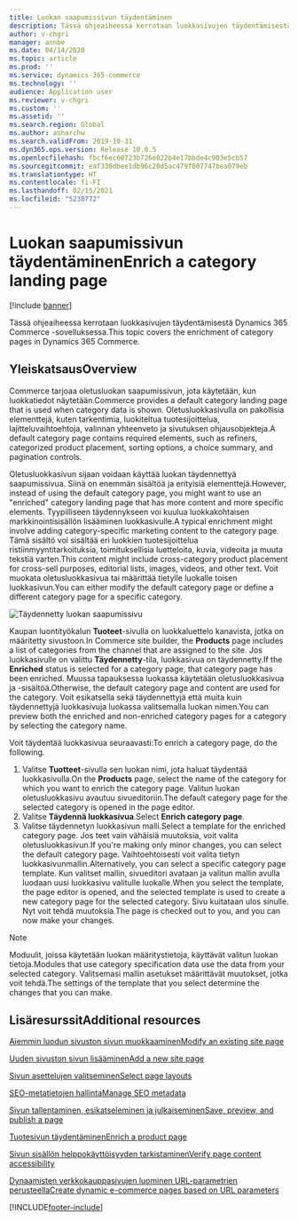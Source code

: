 ```yaml
---
title: Luokan saapumissivun täydentäminen
description: Tässä ohjeaiheessa kerrotaan luokkasivujen täydentämisestä Dynamics 365 Commerce -sovelluksessa.
author: v-chgri
manager: annbe
ms.date: 04/14/2020
ms.topic: article
ms.prod: ''
ms.service: dynamics-365-commerce
ms.technology: ''
audience: Application user
ms.reviewer: v-chgri
ms.custom: ''
ms.assetid: ''
ms.search.region: Global
ms.author: asharchw
ms.search.validFrom: 2019-10-31
ms.dyn365.ops.version: Release 10.0.5
ms.openlocfilehash: fbcf6ec60723b726e022b4e17bbde4c903e5cb57
ms.sourcegitcommit: eaf330dbee1db96c20d5ac479f007747bea079eb
ms.translationtype: HT
ms.contentlocale: fi-FI
ms.lasthandoff: 02/15/2021
ms.locfileid: "5238772"
---
```

# <a name="enrich-a-category-landing-page"></a><span data-ttu-id="4f483-103">Luokan saapumissivun täydentäminen</span><span class="sxs-lookup"><span data-stu-id="4f483-103">Enrich a category landing page</span></span>


[!include [banner](includes/banner.md)]

<span data-ttu-id="4f483-104">Tässä ohjeaiheessa kerrotaan luokkasivujen täydentämisestä Dynamics 365 Commerce -sovelluksessa.</span><span class="sxs-lookup"><span data-stu-id="4f483-104">This topic covers the enrichment of category pages in Dynamics 365 Commerce.</span></span>

## <a name="overview"></a><span data-ttu-id="4f483-105">Yleiskatsaus</span><span class="sxs-lookup"><span data-stu-id="4f483-105">Overview</span></span>

<span data-ttu-id="4f483-106">Commerce tarjoaa oletusluokan saapumissivun, jota käytetään, kun luokkatiedot näytetään.</span><span class="sxs-lookup"><span data-stu-id="4f483-106">Commerce provides a default category landing page that is used when category data is shown.</span></span> <span data-ttu-id="4f483-107">Oletusluokkasivulla on pakollisia elementtejä, kuten tarkentimia, luokiteltua tuotesijoittelua, lajitteluvaihtoehtoja, valinnan yhteenveto ja sivutuksen ohjausobjekteja.</span><span class="sxs-lookup"><span data-stu-id="4f483-107">A default category page contains required elements, such as refiners, categorized product placement, sorting options, a choice summary, and pagination controls.</span></span> 

<span data-ttu-id="4f483-108">Oletusluokkasivun sijaan voidaan käyttää luokan täydennettyä saapumissivua. Siinä on enemmän sisältöä ja erityisiä elementtejä.</span><span class="sxs-lookup"><span data-stu-id="4f483-108">However, instead of using the default category page, you might want to use an "enriched" category landing page that has more content and more specific elements.</span></span> <span data-ttu-id="4f483-109">Tyypilliseen täydennykseen voi kuulua luokkakohtaisen markkinointisisällön lisääminen luokkasivulle.</span><span class="sxs-lookup"><span data-stu-id="4f483-109">A typical enrichment might involve adding category-specific marketing content to the category page.</span></span> <span data-ttu-id="4f483-110">Tämä sisältö voi sisältää eri luokkien tuotesijoittelua ristiinmyyntitarkoituksia, toimituksellisia luetteloita, kuvia, videoita ja muuta tekstiä varten.</span><span class="sxs-lookup"><span data-stu-id="4f483-110">This content might include cross-category product placement for cross-sell purposes, editorial lists, images, videos, and other text.</span></span> <span data-ttu-id="4f483-111">Voit muokata oletusluokkasivua tai määrittää tietylle luokalle toisen luokkasivun.</span><span class="sxs-lookup"><span data-stu-id="4f483-111">You can either modify the default category page or define a different category page for a specific category.</span></span>

![Täydennetty luokan saapumissivu](./media/CategoryLandingPages.png)

<span data-ttu-id="4f483-113">Kaupan luontityökalun **Tuoteet**-sivulla on luokkaluettelo kanavista, jotka on määritetty sivustoon.</span><span class="sxs-lookup"><span data-stu-id="4f483-113">In Commerce site builder, the **Products** page includes a list of categories from the channel that are assigned to the site.</span></span> <span data-ttu-id="4f483-114">Jos luokkasivulle on valittu **Täydennetty**-tila, luokkasivua on täydennetty.</span><span class="sxs-lookup"><span data-stu-id="4f483-114">If the **Enriched** status is selected for a category page, that category page has been enriched.</span></span> <span data-ttu-id="4f483-115">Muussa tapauksessa luokassa käytetään oletusluokkasivua ja -sisältöä.</span><span class="sxs-lookup"><span data-stu-id="4f483-115">Otherwise, the default category page and content are used for the category.</span></span> <span data-ttu-id="4f483-116">Voit esikatsella sekä täydennettyjä että muita kuin täydennettyjä luokkasivuja luokassa valitsemalla luokan nimen.</span><span class="sxs-lookup"><span data-stu-id="4f483-116">You can preview both the enriched and non-enriched category pages for a category by selecting the category name.</span></span>

<span data-ttu-id="4f483-117">Voit täydentää luokkasivua seuraavasti:</span><span class="sxs-lookup"><span data-stu-id="4f483-117">To enrich a category page, do the following.</span></span>

1. <span data-ttu-id="4f483-118">Valitse **Tuotteet**-sivulla sen luokan nimi, jota haluat täydentää luokkasivulla.</span><span class="sxs-lookup"><span data-stu-id="4f483-118">On the **Products** page, select the name of the category for which you want to enrich the category page.</span></span> <span data-ttu-id="4f483-119">Valitun luokan oletusluokkasivu avautuu sivueditoriin.</span><span class="sxs-lookup"><span data-stu-id="4f483-119">The default category page for the selected category is opened in the page editor.</span></span>
2. <span data-ttu-id="4f483-120">Valitse **Täydennä luokkasivua**.</span><span class="sxs-lookup"><span data-stu-id="4f483-120">Select **Enrich category page**.</span></span>
3. <span data-ttu-id="4f483-121">Valitse täydennetyn luokkasivun malli.</span><span class="sxs-lookup"><span data-stu-id="4f483-121">Select a template for the enriched category page.</span></span> <span data-ttu-id="4f483-122">Jos teet vain vähäisiä muutoksia, voit valita oletusluokkasivun.</span><span class="sxs-lookup"><span data-stu-id="4f483-122">If you're making only minor changes, you can select the default category page.</span></span> <span data-ttu-id="4f483-123">Vaihtoehtoisesti voit valita tietyn luokkasivunmallin.</span><span class="sxs-lookup"><span data-stu-id="4f483-123">Alternatively, you can select a specific category page template.</span></span> <span data-ttu-id="4f483-124">Kun valitset mallin, sivueditori avataan ja valitun mallin avulla luodaan uusi luokkasivu valitulle luokalle.</span><span class="sxs-lookup"><span data-stu-id="4f483-124">When you select the template, the page editor is opened, and the selected template is used to create a new category page for the selected category.</span></span> <span data-ttu-id="4f483-125">Sivu kuitataan ulos sinulle. Nyt voit tehdä muutoksia.</span><span class="sxs-lookup"><span data-stu-id="4f483-125">The page is checked out to you, and you can now make your changes.</span></span>

> [!NOTE]
> <span data-ttu-id="4f483-126">Moduulit, joissa käytetään luokan määritystietoja, käyttävät valitun luokan tietoja.</span><span class="sxs-lookup"><span data-stu-id="4f483-126">Modules that use category specification data use the data from your selected category.</span></span> <span data-ttu-id="4f483-127">Valitsemasi mallin asetukset määrittävät muutokset, jotka voit tehdä.</span><span class="sxs-lookup"><span data-stu-id="4f483-127">The settings of the template that you select determine the changes that you can make.</span></span>

## <a name="additional-resources"></a><span data-ttu-id="4f483-128">Lisäresurssit</span><span class="sxs-lookup"><span data-stu-id="4f483-128">Additional resources</span></span>

[<span data-ttu-id="4f483-129">Aiemmin luodun sivuston sivun muokkaaminen</span><span class="sxs-lookup"><span data-stu-id="4f483-129">Modify an existing site page</span></span>](modify-existing-page.md)

[<span data-ttu-id="4f483-130">Uuden sivuston sivun lisääminen</span><span class="sxs-lookup"><span data-stu-id="4f483-130">Add a new site page</span></span>](add-new-page.md)

[<span data-ttu-id="4f483-131">Sivun asettelujen valitseminen</span><span class="sxs-lookup"><span data-stu-id="4f483-131">Select page layouts</span></span>](select-page-layouts.md)

[<span data-ttu-id="4f483-132">SEO-metatietojen hallinta</span><span class="sxs-lookup"><span data-stu-id="4f483-132">Manage SEO metadata</span></span>](manage-seo-metadata.md)

[<span data-ttu-id="4f483-133">Sivun tallentaminen, esikatseleminen ja julkaiseminen</span><span class="sxs-lookup"><span data-stu-id="4f483-133">Save, preview, and publish a page</span></span>](save-preview-publish-page.md)

[<span data-ttu-id="4f483-134">Tuotesivun täydentäminen</span><span class="sxs-lookup"><span data-stu-id="4f483-134">Enrich a product page</span></span>](enrich-product-page.md)

[<span data-ttu-id="4f483-135">Sivun sisällön helppokäyttöisyyden tarkistaminen</span><span class="sxs-lookup"><span data-stu-id="4f483-135">Verify page content accessibility</span></span>](verify-accessibility.md)

[<span data-ttu-id="4f483-136">Dynaamisten verkkokauppasivujen luominen URL-parametrien perusteella</span><span class="sxs-lookup"><span data-stu-id="4f483-136">Create dynamic e-commerce pages based on URL parameters</span></span>](create-dynamic-pages.md)


[!INCLUDE[footer-include](../includes/footer-banner.md)]